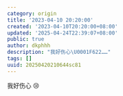 ```yaml
---
category: origin
title: '2023-04-10 20:20:00'
created: '2023-04-10T20:20:00+08:00'
updated: '2025-04-24T22:39:07+08:00'
public: true
author: dkphhh
description: "我好伤心\U0001F622……"
tags: []
uuid: 20250420210644sc81
---
```


我好伤心 😢
